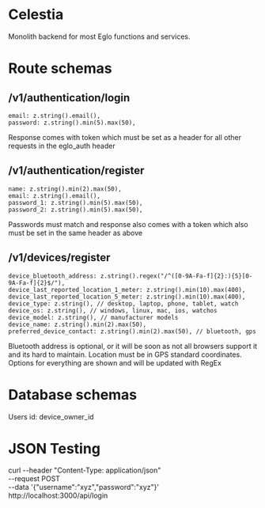 # Celestia
Monolith backend for most Eglo functions and services.


# Route schemas


## /v1/authentication/login
```
email: z.string().email(),
password: z.string().min(5).max(50),
```
Response comes with token which must be set as a header for all other requests in the eglo_auth header



## /v1/authentication/register
```
name: z.string().min(2).max(50),
email: z.string().email(),
password_1: z.string().min(5).max(50),
password_2: z.string().min(5).max(50),
```
Passwords must match and response also comes with a token which also must be set in the same header as above


## /v1/devices/register
```
device_bluetooth_address: z.string().regex("/^([0-9A-Fa-f]{2}:){5}[0-9A-Fa-f]{2}$/"),
device_last_reported_location_1_meter: z.string().min(10).max(400),
device_last_reported_location_5_meter: z.string().min(10).max(400),
device_type: z.string(), // desktop, laptop, phone, tablet, watch
device_os: z.string(), // windows, linux, mac, ios, watchos
device_model: z.string(), // manufacturer models
device_name: z.string().min(2).max(50),
preferred_device_contact: z.string().min(2).max(50), // bluetooth, gps
```
Bluetooth address is optional, or it will be soon as not all browsers support it and its hard to maintain. Location must be in GPS standard coordinates. Options for everything are shown and will be updated with RegEx



# Database schemas
Users
    id:
        device_owner_id

# JSON Testing
curl --header "Content-Type: application/json" \
    --request POST \
    --data '{"username":"xyz","password":"xyz"}' \
    http://localhost:3000/api/login